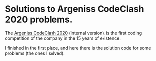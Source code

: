 # Solutions to Argeniss CodeClash 2020 problems.

The [Argeniss CodeClash 2020](https://www.urionlinejudge.com.br/judge/en/contests/view/546)
(internal version), is the first coding competition of the company in the 15 years of existence.

I finished in the first place, and here there is the solution code for some problems (the ones I solved).
